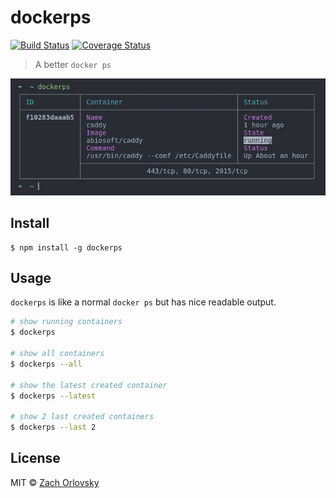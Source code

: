 # dockerps

[![Build Status](https://travis-ci.org/sadorlovsky/dockerps.svg?branch=master)](https://travis-ci.org/sadorlovsky/dockerps)
[![Coverage Status](https://coveralls.io/repos/github/sadorlovsky/dockerps/badge.svg?branch=master)](https://coveralls.io/github/sadorlovsky/dockerps?branch=master)

> A better `docker ps`

![screenshot](screenshot.png)

## Install
```
$ npm install -g dockerps
```

## Usage
`dockerps` is like a normal `docker ps` but has nice readable output.

```bash
# show running containers
$ dockerps

# show all containers
$ dockerps --all

# show the latest created container
$ dockerps --latest

# show 2 last created containers
$ dockerps --last 2
```

## License

MIT © [Zach Orlovsky](https://orlovsky.rocks)
